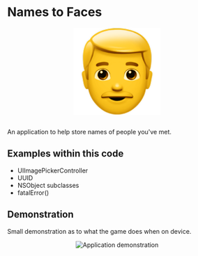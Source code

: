 # Names to Faces
<p align="center">
  <img src="demo/app-icon.png " alt="Names to Faces application icon"
	  title="Names to Faces application icon" align="center" width="200" height="200" />
</p>
</br>
An application to help store names of people you've met.

## Examples within this code
- UIImagePickerController
- UUID
- NSObject subclasses
- fatalError()

## Demonstration
Small demonstration as to what the game does when on device.
</br>
<p align="center">
<img src="demo/names-to-faces.gif" alt="Application demonstration"
	title="Names to Faces demonstration" width="250" height="500" />
</p>
